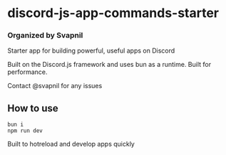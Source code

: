 # discord-js-app-commands-starter
### Organized by Svapnil
Starter app for building powerful, useful apps on Discord

Built on the Discord.js framework and uses bun as a runtime. Built for performance.

Contact @svapnil for any issues

## How to use


```
bun i
npm run dev
```

Built to hotreload and develop apps quickly
